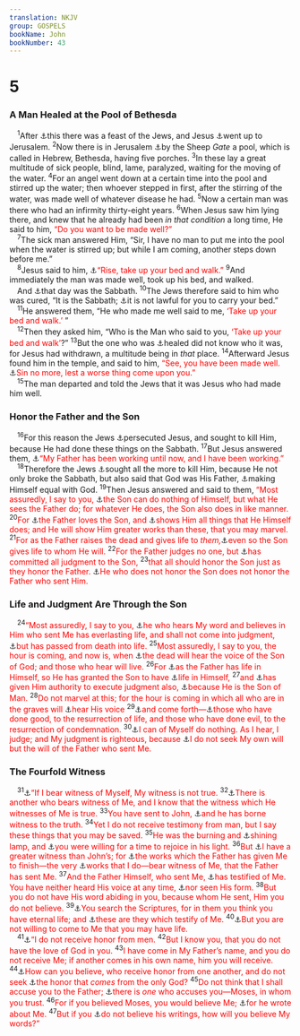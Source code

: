```yaml
---
translation: NKJV
group: GOSPELS
bookName: John 
bookNumber: 43
---
```


<div class="title"><h1>5</h1><h3>A Man Healed at the Pool of Bethesda</h3></div>
<span class="verse gi_5_1"> <sup>1</sup>After <a data-toggle="tooltip" data-placement="bottom" title="Lev. 23:2; Deut. 16:16">⚓</a>this there was a feast of the Jews, and Jesus <a data-toggle="tooltip" data-placement="bottom" title="John 2:13">⚓</a>went up to Jerusalem. </span>
<span class="verse gi_5_2"><sup>2</sup>Now there is in Jerusalem <a data-toggle="tooltip" data-placement="bottom" title="Neh. 3:1, 32; 12:39">⚓</a>by the Sheep <i>Gate</i> a pool, which is called in Hebrew, Bethesda, having five porches. </span>
<span class="verse gi_5_3"><sup>3</sup>In these lay a great multitude of sick people, blind, lame, paralyzed, waiting for the moving of the water. </span>
<span class="verse gi_5_4"><sup>4</sup>For an angel went down at a certain time into the pool and stirred up the water; then whoever stepped in first, after the stirring of the water, was made well of whatever disease he had. </span>
<span class="verse gi_5_5"><sup>5</sup>Now a certain man was there who had an infirmity thirty-eight years. </span>
<span class="verse gi_5_6"><sup>6</sup>When Jesus saw him lying there, and knew that he already had been <i>in</i> <i>that</i> <i>condition</i> a long time, He said to him, <font color="red">“Do you want to be made well?”</font><br/></span>
<span class="verse gi_5_7"> <sup>7</sup>The sick man answered Him, “Sir, I have no man to put me into the pool when the water is stirred up; but while I am coming, another steps down before me.”<br/></span>
<span class="verse gi_5_8"> <sup>8</sup>Jesus said to him, <a data-toggle="tooltip" data-placement="bottom" title="Matt. 9:6; Mark 2:11; Luke 5:24">⚓</a><font color="red">“Rise, take up your bed and walk.”</font></span>
<span class="verse gi_5_9"><sup>9</sup>And immediately the man was made well, took up his bed, and walked.<br/> And <a data-toggle="tooltip" data-placement="bottom" title="John 9:14">⚓</a>that day was the Sabbath. </span>
<span class="verse gi_5_10"><sup>10</sup>The Jews therefore said to him who was cured, “It is the Sabbath; <a data-toggle="tooltip" data-placement="bottom" title="Ex. 20:10; Neh. 13:19; Jer. 17:21, 22; Matt. 12:2; Mark 2:24; Luke 6:2">⚓</a>it is not lawful for you to carry your bed.”<br/></span>
<span class="verse gi_5_11"> <sup>11</sup>He answered them, “He who made me well said to me, <font color="red">‘Take up your bed and walk.’</font> ”<br/></span>
<span class="verse gi_5_12"> <sup>12</sup>Then they asked him, “Who is the Man who said to you, <font color="red">‘Take up your bed and walk’</font>?” </span>
<span class="verse gi_5_13"><sup>13</sup>But the one who was <a data-toggle="tooltip" data-placement="bottom" title="Luke 13:14; 22:51">⚓</a>healed did not know who it was, for Jesus had withdrawn, a multitude being in <i>that</i> place. </span>
<span class="verse gi_5_14"><sup>14</sup>Afterward Jesus found him in the temple, and said to him, <font color="red">“See, you have been made well. </font><a data-toggle="tooltip" data-placement="bottom" title="Matt. 12:45; (Mark 2:5); John 8:11">⚓</a><font color="red">Sin no more, lest a worse thing come upon you.”</font><br/></span>
<span class="verse gi_5_15"> <sup>15</sup>The man departed and told the Jews that it was Jesus who had made him well.<br/></span>
<div class="title"><h3>Honor the Father and the Son</h3></div>
<span class="verse gi_5_16"> <sup>16</sup>For this reason the Jews <a data-toggle="tooltip" data-placement="bottom" title="Luke 4:29; John 8:37; 10:39">⚓</a>persecuted Jesus, and sought to kill Him, because He had done these things on the Sabbath. </span>
<span class="verse gi_5_17"><sup>17</sup>But Jesus answered them, <a data-toggle="tooltip" data-placement="bottom" title="(John 9:4; 17:4)">⚓</a><font color="red">“My Father has been working until now, and I have been working.”</font><br/></span>
<span class="verse gi_5_18"> <sup>18</sup>Therefore the Jews <a data-toggle="tooltip" data-placement="bottom" title="John 7:1, 19">⚓</a>sought all the more to kill Him, because He not only broke the Sabbath, but also said that God was His Father, <a data-toggle="tooltip" data-placement="bottom" title="John 10:30; Phil. 2:6">⚓</a>making Himself equal with God. </span>
<span class="verse gi_5_19"><sup>19</sup>Then Jesus answered and said to them, <font color="red">“Most assuredly, I say to you, </font><a data-toggle="tooltip" data-placement="bottom" title="Matt. 26:39; John 5:30; 6:38; 8:28; 12:49; 14:10">⚓</a><font color="red">the Son can do nothing of Himself, but what He sees the Father do; for whatever He does, the Son also does in like manner.</font></span>
<span class="verse gi_5_20"><sup>20</sup><font color="red">For </font><a data-toggle="tooltip" data-placement="bottom" title="Matt. 3:17; John 3:35; 2 Pet. 1:17">⚓</a><font color="red">the Father loves the Son, and </font><a data-toggle="tooltip" data-placement="bottom" title="(Matt. 11:27)">⚓</a><font color="red">shows Him all things that He Himself does; and He will show Him greater works than these, that you may marvel.</font></span>
<span class="verse gi_5_21"><sup>21</sup><font color="red">For as the Father raises the dead and gives life to <i>them,</i></font><a data-toggle="tooltip" data-placement="bottom" title="Luke 7:14; 8:54; (John 11:25)">⚓</a><font color="red">even so the Son gives life to whom He will.</font></span>
<span class="verse gi_5_22"><sup>22</sup><font color="red">For the Father judges no one, but </font><a data-toggle="tooltip" data-placement="bottom" title="Matt. 11:27; 28:18; (John 3:35; 17:2; Acts 17:31; 1 Pet. 4:5)">⚓</a><font color="red">has committed all judgment to the Son,</font></span>
<span class="verse gi_5_23"><sup>23</sup><font color="red">that all should honor the Son just as they honor the Father. </font><a data-toggle="tooltip" data-placement="bottom" title="Luke 10:16; 1 John 2:23">⚓</a><font color="red">He who does not honor the Son does not honor the Father who sent Him.</font><br/></span>
<div class="title"><h3>Life and Judgment Are Through the Son</h3></div>
<span class="verse gi_5_24"> <sup>24</sup><font color="red">“Most assuredly, I say to you, </font><a data-toggle="tooltip" data-placement="bottom" title="John 3:16, 18; 6:47">⚓</a><font color="red">he who hears My word and believes in Him who sent Me has everlasting life, and shall not come into judgment, </font><a data-toggle="tooltip" data-placement="bottom" title="(1 John 3:14)">⚓</a><font color="red">but has passed from death into life.</font></span>
<span class="verse gi_5_25"><sup>25</sup><font color="red">Most assuredly, I say to you, the hour is coming, and now is, when </font><a data-toggle="tooltip" data-placement="bottom" title="(Eph. 2:1, 5; Col. 2:13)">⚓</a><font color="red">the dead will hear the voice of the Son of God; and those who hear will live.</font></span>
<span class="verse gi_5_26"><sup>26</sup><font color="red">For </font><a data-toggle="tooltip" data-placement="bottom" title="Ps. 36:9">⚓</a><font color="red">as the Father has life in Himself, so He has granted the Son to have </font><a data-toggle="tooltip" data-placement="bottom" title="(John 1:4; 14:6); 1 Cor. 15:45">⚓</a><font color="red">life in Himself,</font></span>
<span class="verse gi_5_27"><sup>27</sup><font color="red">and </font><a data-toggle="tooltip" data-placement="bottom" title="John 9:39; (Acts 10:42; 17:31)">⚓</a><font color="red">has given Him authority to execute judgment also, </font><a data-toggle="tooltip" data-placement="bottom" title="Dan. 7:13">⚓</a><font color="red">because He is the Son of Man.</font></span>
<span class="verse gi_5_28"><sup>28</sup><font color="red">Do not marvel at this; for the hour is coming in which all who are in the graves will </font><a data-toggle="tooltip" data-placement="bottom" title="(1 Thess. 4:15–17)">⚓</a><font color="red">hear His voice</font></span>
<span class="verse gi_5_29"><sup>29</sup><a data-toggle="tooltip" data-placement="bottom" title="Is. 26:19; (1 Cor. 15:52)">⚓</a><font color="red">and come forth—</font><a data-toggle="tooltip" data-placement="bottom" title="Dan. 12:2; Matt. 25:46; Acts 24:15">⚓</a><font color="red">those who have done good, to the resurrection of life, and those who have done evil, to the resurrection of condemnation.</font></span>
<span class="verse gi_5_30"><sup>30</sup><a data-toggle="tooltip" data-placement="bottom" title="John 5:19">⚓</a><font color="red">I can of Myself do nothing. As I hear, I judge; and My judgment is righteous, because </font><a data-toggle="tooltip" data-placement="bottom" title="Matt. 26:39; John 4:34; 6:38">⚓</a><font color="red">I do not seek My own will but the will of the Father who sent Me.</font><br/></span>
<div class="title"><h3>The Fourfold Witness</h3></div>
<span class="verse gi_5_31"> <sup>31</sup><a data-toggle="tooltip" data-placement="bottom" title="John 8:14; Rev. 3:14">⚓</a><font color="red">“If I bear witness of Myself, My witness is not true.</font></span>
<span class="verse gi_5_32"><sup>32</sup><a data-toggle="tooltip" data-placement="bottom" title="(Matt. 3:17; John 8:18; 1 John 5:6)">⚓</a><font color="red">There is another who bears witness of Me, and I know that the witness which He witnesses of Me is true.</font></span>
<span class="verse gi_5_33"><sup>33</sup><font color="red">You have sent to John, </font><a data-toggle="tooltip" data-placement="bottom" title="(John 1:15, 19, 27, 32)">⚓</a><font color="red">and he has borne witness to the truth.</font></span>
<span class="verse gi_5_34"><sup>34</sup><font color="red">Yet I do not receive testimony from man, but I say these things that you may be saved.</font></span>
<span class="verse gi_5_35"><sup>35</sup><font color="red">He was the burning and </font><a data-toggle="tooltip" data-placement="bottom" title="2 Sam. 21:17; 2 Pet. 1:19">⚓</a><font color="red">shining lamp, and </font><a data-toggle="tooltip" data-placement="bottom" title="Matt. 13:20; Mark 6:20">⚓</a><font color="red">you were willing for a time to rejoice in his light.</font></span>
<span class="verse gi_5_36"><sup>36</sup><font color="red">But </font><a data-toggle="tooltip" data-placement="bottom" title="1 John 5:9">⚓</a><font color="red">I have a greater witness than John’s; for </font><a data-toggle="tooltip" data-placement="bottom" title="John 3:2; 10:25; 17:4">⚓</a><font color="red">the works which the Father has given Me to finish—the very </font><a data-toggle="tooltip" data-placement="bottom" title="John 9:16; 10:38">⚓</a><font color="red">works that I do—bear witness of Me, that the Father has sent Me.</font></span>
<span class="verse gi_5_37"><sup>37</sup><font color="red">And the Father Himself, who sent Me, </font><a data-toggle="tooltip" data-placement="bottom" title="Matt. 3:17; John 6:27; 8:18">⚓</a><font color="red">has testified of Me. You have neither heard His voice at any time, </font><a data-toggle="tooltip" data-placement="bottom" title="Deut. 4:12; John 1:18; 1 Tim. 1:17; 1 John 4:12">⚓</a><font color="red">nor seen His form.</font></span>
<span class="verse gi_5_38"><sup>38</sup><font color="red">But you do not have His word abiding in you, because whom He sent, Him you do not believe.</font></span>
<span class="verse gi_5_39"><sup>39</sup><a data-toggle="tooltip" data-placement="bottom" title="Is. 8:20; 34:16; Luke 16:29; Acts 17:11">⚓</a><font color="red">You search the Scriptures, for in them you think you have eternal life; and </font><a data-toggle="tooltip" data-placement="bottom" title="Deut. 18:15, 18; Luke 24:27">⚓</a><font color="red">these are they which testify of Me.</font></span>
<span class="verse gi_5_40"><sup>40</sup><a data-toggle="tooltip" data-placement="bottom" title="(John 1:11; 3:19)">⚓</a><font color="red">But you are not willing to come to Me that you may have life.</font><br/></span>
<span class="verse gi_5_41"> <sup>41</sup><a data-toggle="tooltip" data-placement="bottom" title="John 5:44; 7:18; 1 Thess. 2:6">⚓</a><font color="red">“I do not receive honor from men.</font></span>
<span class="verse gi_5_42"><sup>42</sup><font color="red">But I know you, that you do not have the love of God in you.</font></span>
<span class="verse gi_5_43"><sup>43</sup><font color="red">I have come in My Father’s name, and you do not receive Me; if another comes in his own name, him you will receive.</font></span>
<span class="verse gi_5_44"><sup>44</sup><a data-toggle="tooltip" data-placement="bottom" title="John 12:43">⚓</a><font color="red">How can you believe, who receive honor from one another, and do not seek </font><a data-toggle="tooltip" data-placement="bottom" title="(Rom. 2:29)">⚓</a><font color="red">the honor that <i>comes</i> from the only God?</font></span>
<span class="verse gi_5_45"><sup>45</sup><font color="red">Do not think that I shall accuse you to the Father; </font><a data-toggle="tooltip" data-placement="bottom" title="Rom. 2:12">⚓</a><font color="red">there is <i>one</i> who accuses you—Moses, in whom you trust.</font></span>
<span class="verse gi_5_46"><sup>46</sup><font color="red">For if you believed Moses, you would believe Me; </font><a data-toggle="tooltip" data-placement="bottom" title="(Gen. 3:15); Deut. 18:15, 18; John 1:45; Acts 26:22">⚓</a><font color="red">for he wrote about Me.</font></span>
<span class="verse gi_5_47"><sup>47</sup><font color="red">But if you </font><a data-toggle="tooltip" data-placement="bottom" title="Luke 16:29, 31">⚓</a><font color="red">do not believe his writings, how will you believe My words?”</font><br/></span>
